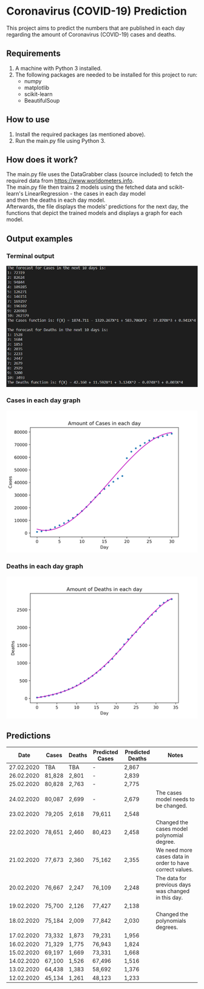 # Coronavirus (COVID-19) Prediction
This project aims to predict the numbers that are published in each day regarding the amount of Coronavirus (COVID-19) cases and deaths.

## Requirements
1. A machine with Python 3 installed.
2. The following packages are needed to be installed for this project to run:
    - numpy
    - matplotlib
    - scikit-learn
    - BeautifulSoup

## How to use
1. Install the required packages (as mentioned above).
2. Run the main.py file using Python 3.

## How does it work?
The main.py file uses the DataGrabber class (source included) to fetch the required data from https://www.worldometers.info.  
The main.py file then trains 2 models using the fetched data and scikit-learn's LinearRegression - the cases in each day model  
and then the deaths in each day model.  
Afterwards, the file displays the models' predictions for the next day, the functions that depict the trained models and displays a graph for each model.

## Output examples
### Terminal output
![Terminal output](/outputs/terminal.png)

### Cases in each day graph
![Cases in each day graph](/outputs/cases_in_each_day.svg)

### Deaths in each day graph
![Deaths in each day graph](/outputs/deaths_in_each_day.svg)

## Predictions
| Date       | Cases  | Deaths | Predicted Cases | Predicted Deaths | Notes                                                    |
| ---------- | ------ | ------ | --------------- | ---------------- | -------------------------------------------------------- |
| 27.02.2020 | TBA    | TBA    | -               | 2,867            |                                                          |
| 26.02.2020 | 81,828 | 2,801  | -               | 2,839            |                                                          |
| 25.02.2020 | 80,828 | 2,763  | -               | 2,775            |                                                          |
| 24.02.2020 | 80,087 | 2,699  | -               | 2,679            | The cases model needs to be changed.                     |
| 23.02.2020 | 79,205 | 2,618  | 79,611          | 2,548            |                                                          |
| 22.02.2020 | 78,651 | 2,460  | 80,423          | 2,458            | Changed the cases model polynomial degree.               |
| 21.02.2020 | 77,673 | 2,360  | 75,162          | 2,355            | We need more cases data in order to have correct values. |
| 20.02.2020 | 76,667 | 2,247  | 76,109          | 2,248            | The data for previous days was changed in this day.      |
| 19.02.2020 | 75,700 | 2,126  | 77,427          | 2,138            |                                                          |
| 18.02.2020 | 75,184 | 2,009  | 77,842          | 2,030            | Changed the polynomials degrees.                         |
| 17.02.2020 | 73,332 | 1,873  | 79,231          | 1,956            |                                                          |
| 16.02.2020 | 71,329 | 1,775  | 76,943          | 1,824            |                                                          |
| 15.02.2020 | 69,197 | 1,669  | 73,331          | 1,668            |                                                          |
| 14.02.2020 | 67,100 | 1,526  | 67,496          | 1,516            |                                                          |
| 13.02.2020 | 64,438 | 1,383  | 58,692          | 1,376            |                                                          |
| 12.02.2020 | 45,134 | 1,261  | 48,123          | 1,233            |                                                          |
